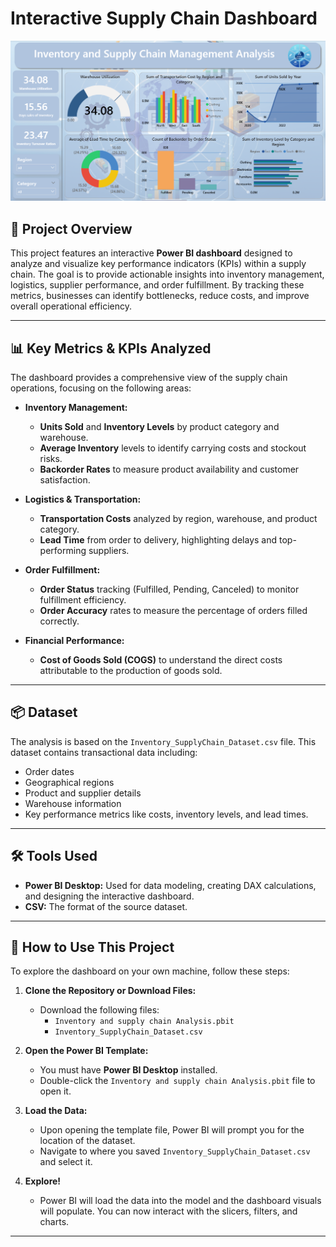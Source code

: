 # Interactive Supply Chain Dashboard

![Dashboard Preview](https://github.com/hussain-data/Interactive-Supply-Chain-Dashboard/blob/857401bdf5218ac9cf7d7422274e8065ab522acb/iscanal.png)

## 📖 Project Overview

This project features an interactive **Power BI dashboard** designed to analyze and visualize key performance indicators (KPIs) within a supply chain. The goal is to provide actionable insights into inventory management, logistics, supplier performance, and order fulfillment. By tracking these metrics, businesses can identify bottlenecks, reduce costs, and improve overall operational efficiency.

---

## 📊 Key Metrics & KPIs Analyzed

The dashboard provides a comprehensive view of the supply chain operations, focusing on the following areas:

* **Inventory Management:**
    * **Units Sold** and **Inventory Levels** by product category and warehouse.
    * **Average Inventory** levels to identify carrying costs and stockout risks.
    * **Backorder Rates** to measure product availability and customer satisfaction.

* **Logistics & Transportation:**
    * **Transportation Costs** analyzed by region, warehouse, and product category.
    * **Lead Time** from order to delivery, highlighting delays and top-performing suppliers.

* **Order Fulfillment:**
    * **Order Status** tracking (Fulfilled, Pending, Canceled) to monitor fulfillment efficiency.
    * **Order Accuracy** rates to measure the percentage of orders filled correctly.

* **Financial Performance:**
    * **Cost of Goods Sold (COGS)** to understand the direct costs attributable to the production of goods sold.

---

## 📦 Dataset

The analysis is based on the `Inventory_SupplyChain_Dataset.csv` file. This dataset contains transactional data including:
* Order dates
* Geographical regions
* Product and supplier details
* Warehouse information
* Key performance metrics like costs, inventory levels, and lead times.

---

## 🛠️ Tools Used

* **Power BI Desktop:** Used for data modeling, creating DAX calculations, and designing the interactive dashboard.
* **CSV:** The format of the source dataset.

---

## 🚀 How to Use This Project

To explore the dashboard on your own machine, follow these steps:

1.  **Clone the Repository or Download Files:**
    * Download the following files:
        * `Inventory and supply chain Analysis.pbit`
        * `Inventory_SupplyChain_Dataset.csv`

2.  **Open the Power BI Template:**
    * You must have **Power BI Desktop** installed.
    * Double-click the `Inventory and supply chain Analysis.pbit` file to open it.

3.  **Load the Data:**
    * Upon opening the template file, Power BI will prompt you for the location of the dataset.
    * Navigate to where you saved `Inventory_SupplyChain_Dataset.csv` and select it.

4.  **Explore!**
    * Power BI will load the data into the model and the dashboard visuals will populate. You can now interact with the slicers, filters, and charts.

---
